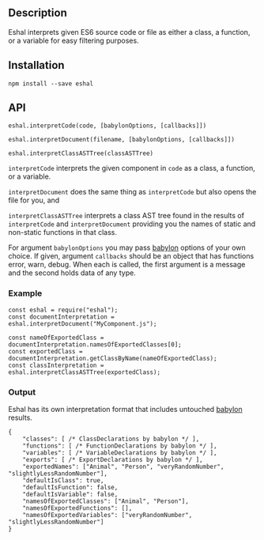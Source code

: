 ## Description

Eshal interprets given ES6 source code or file as either a class, a function, or a variable for easy filtering purposes.



## Installation

`npm install --save eshal`



## API

`eshal.interpretCode(code, [babylonOptions, [callbacks]])`

`eshal.interpretDocument(filename, [babylonOptions, [callbacks]])`

`eshal.interpretClassASTTree(classASTTree)`


`interpretCode` interprets the given component in `code` as a class, a function, or a variable.

`interpretDocument` does the same thing as `interpretCode` but also opens the file for you, and

`interpretClassASTTree` interprets a class AST tree found in the results of `interpretCode` and `interpretDocument` providing you the names of static and non-static functions in that class.


For argument `babylonOptions` you may pass [babylon](https://github.com/babel/babylon) options of your own choice.
If given, argument `callbacks` should be an object that has functions error, warn, debug. When each is called, the first argument is a message and the second holds data of any type.



### Example

```
const eshal = require("eshal");
const documentInterpretation = eshal.interpretDocument("MyComponent.js");

const nameOfExportedClass = documentInterpretation.namesOfExportedClasses[0];
const exportedClass = documentInterpretation.getClassByName(nameOfExportedClass);
const classInterpretation = eshal.interpretClassASTTree(exportedClass);
```



### Output

Eshal has its own interpretation format that includes untouched [babylon][] results.

```
{
    "classes": [ /* ClassDeclarations by babylon */ ],
    "functions": [ /* FunctionDeclarations by babylon */ ],
    "variables": [ /* VariableDeclarations by babylon */ ],
    "exports": [ /* ExportDeclarations by babylon */ ],
    "exportedNames": ["Animal", "Person", "veryRandomNumber", "slightlyLessRandomNumber"],
    "defaultIsClass": true,
    "defaultIsFunction": false,
    "defaultIsVariable": false,
    "namesOfExportedClasses": ["Animal", "Person"],
    "namesOfExportedFunctions": [],
    "namesOfExportedVariables": ["veryRandomNumber", "slightlyLessRandomNumber"]
}
```


[babylon]: https://github.com/babel/babylon
